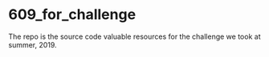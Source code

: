 # 609_for_challenge
The repo is the source code valuable resources for the challenge we took at summer, 2019.
